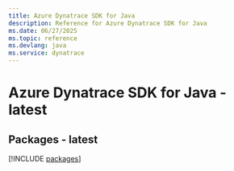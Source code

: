 ```yaml
---
title: Azure Dynatrace SDK for Java
description: Reference for Azure Dynatrace SDK for Java
ms.date: 06/27/2025
ms.topic: reference
ms.devlang: java
ms.service: dynatrace
---
```

# Azure Dynatrace SDK for Java - latest
## Packages - latest
[!INCLUDE [packages](dynatrace-index.md)]
